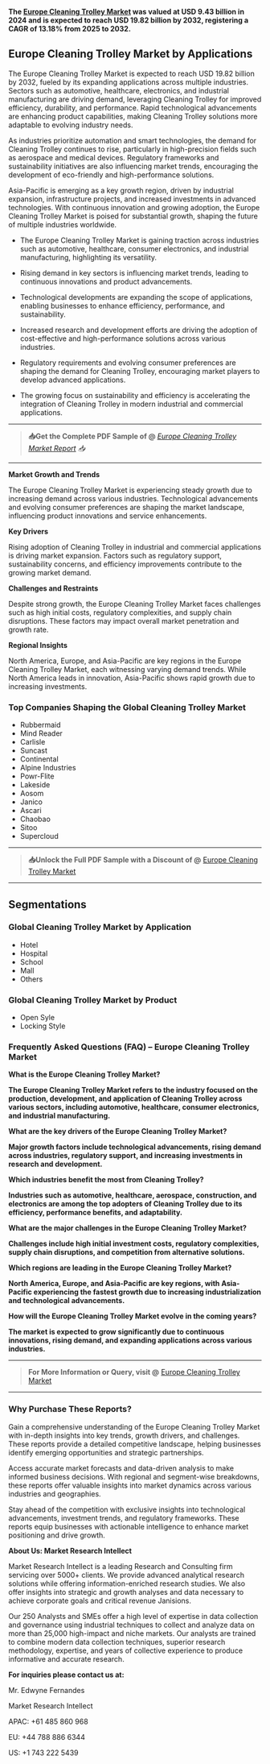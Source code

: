 <p><strong>The <a href="https://www.marketresearchintellect.com/download-sample/?rid=267022&amp;utm_source=Pulse-April-Europe&amp;utm_medium=852">Europe Cleaning Trolley Market</a> was valued at USD 9.43 billion in 2024 and is expected to reach USD 19.82 billion by 2032, registering a CAGR of 13.18% from 2025 to 2032.</strong></p><h2>Europe Cleaning Trolley Market by Applications&nbsp;</h2><p><p>The Europe Cleaning Trolley Market is expected to reach USD 19.82 billion by 2032, fueled by its expanding applications across multiple industries. Sectors such as automotive, healthcare, electronics, and industrial manufacturing are driving demand, leveraging Cleaning Trolley for improved efficiency, durability, and performance. Rapid technological advancements are enhancing product capabilities, making Cleaning Trolley solutions more adaptable to evolving industry needs.</p><p>As industries prioritize automation and smart technologies, the demand for Cleaning Trolley continues to rise, particularly in high-precision fields such as aerospace and medical devices. Regulatory frameworks and sustainability initiatives are also influencing market trends, encouraging the development of eco-friendly and high-performance solutions.</p><p>Asia-Pacific is emerging as a key growth region, driven by industrial expansion, infrastructure projects, and increased investments in advanced technologies. With continuous innovation and growing adoption, the Europe Cleaning Trolley Market is poised for substantial growth, shaping the future of multiple industries worldwide.</p></p><ul><li><p>The Europe Cleaning Trolley Market is gaining traction across industries such as automotive, healthcare, consumer electronics, and industrial manufacturing, highlighting its versatility.</p></li><li><p>Rising demand in key sectors is influencing market trends, leading to continuous innovations and product advancements.</p></li><li><p>Technological developments are expanding the scope of applications, enabling businesses to enhance efficiency, performance, and sustainability.</p></li><li><p>Increased research and development efforts are driving the adoption of cost-effective and high-performance solutions across various industries.</p></li><li><p>Regulatory requirements and evolving consumer preferences are shaping the demand for Cleaning Trolley, encouraging market players to develop advanced applications.</p></li><li><p>The growing focus on sustainability and efficiency is accelerating the integration of Cleaning Trolley in modern industrial and commercial applications.</p></li></ul><hr /><blockquote><p><strong><span class="font-[700]">📥Get the Complete PDF Sample of @ </span></strong><em><span class="font-[700]"><a href="https://www.marketresearchintellect.com/download-sample/?rid=267022&amp;utm_source=Pulse-April-Europe&amp;utm_medium=852" target="_blank" data-tracking-control-name="article-ssr-frontend-pulse_little-text-block" data-tracking-will-navigate="" data-test-link="">Europe Cleaning Trolley Market Report</a>&nbsp;📥</span></em></p></blockquote><hr /><p class="" data-start="77" data-end="360"><strong data-start="77" data-end="105">Market Growth and Trends</strong></p><p class="" data-start="77" data-end="360">The Europe Cleaning Trolley Market is experiencing steady growth due to increasing demand across various industries. Technological advancements and evolving consumer preferences are shaping the market landscape, influencing product innovations and service enhancements.</p><p class="" data-start="362" data-end="606"><strong data-start="362" data-end="377">Key Drivers</strong></p><p class="" data-start="362" data-end="606">Rising adoption of Cleaning Trolley in industrial and commercial applications is driving market expansion. Factors such as regulatory support, sustainability concerns, and efficiency improvements contribute to the growing market demand.</p><p class="" data-start="608" data-end="849"><strong data-start="608" data-end="637">Challenges and Restraints</strong></p><p class="" data-start="608" data-end="849">Despite strong growth, the Europe Cleaning Trolley Market faces challenges such as high initial costs, regulatory complexities, and supply chain disruptions. These factors may impact overall market penetration and growth rate.</p><p class="" data-start="851" data-end="1095"><strong data-start="851" data-end="872">Regional Insights</strong></p><p class="" data-start="851" data-end="1095">North America, Europe, and Asia-Pacific are key regions in the Europe Cleaning Trolley Market, each witnessing varying demand trends. While North America leads in innovation, Asia-Pacific shows rapid growth due to increasing investments.</p><p><h3>Top Companies Shaping the Global Cleaning Trolley Market </h3><ul><li>Rubbermaid</li><li>Mind Reader</li><li>Carlisle</li><li>Suncast</li><li>Continental</li><li>Alpine Industries</li><li>Powr-Flite</li><li>Lakeside</li><li>Aosom</li><li>Janico</li><li>Ascari</li><li>Chaobao</li><li>Sitoo</li><li>Supercloud</li></ul></p><hr /><blockquote><p><strong>📥Unlock the Full PDF Sample with a Discount of @</strong> <a href="https://www.marketresearchintellect.com/ask-for-discount/?rid=267022&amp;utm_source=Pulse-April-Europe&amp;utm_medium=852">Europe Cleaning Trolley Market</a></p></blockquote><hr /><p><h2>Segmentations</h2><h3>Global Cleaning Trolley Market by Application</h3><ul><li>Hotel</li><li>Hospital</li><li>School</li><li>Mall</li><li>Others</li></ul><h3>Global Cleaning Trolley Market by Product</h3><ul><li>Open Syle</li><li>Locking Style</li></ul></p><h3><strong>Frequently Asked Questions (FAQ) &ndash; Europe Cleaning Trolley Market</strong></h3><p><strong>What is the Europe Cleaning Trolley Market?</strong></p><p><strong>The Europe Cleaning Trolley Market refers to the industry focused on the production, development, and application of Cleaning Trolley across various sectors, including automotive, healthcare, consumer electronics, and industrial manufacturing.</strong></p><p><strong>What are the key drivers of the Europe Cleaning Trolley Market?</strong></p><p><strong>Major growth factors include technological advancements, rising demand across industries, regulatory support, and increasing investments in research and development.</strong></p><p><strong>Which industries benefit the most from Cleaning Trolley?</strong></p><p><strong>Industries such as automotive, healthcare, aerospace, construction, and electronics are among the top adopters of Cleaning Trolley due to its efficiency, performance benefits, and adaptability.</strong></p><p><strong>What are the major challenges in the Europe Cleaning Trolley Market?</strong></p><p><strong>Challenges include high initial investment costs, regulatory complexities, supply chain disruptions, and competition from alternative solutions.</strong></p><p><strong>Which regions are leading in the Europe Cleaning Trolley Market?</strong></p><p><strong>North America, Europe, and Asia-Pacific are key regions, with Asia-Pacific experiencing the fastest growth due to increasing industrialization and technological advancements.</strong></p><p><strong>How will the Europe Cleaning Trolley Market evolve in the coming years?</strong></p><p><strong>The market is expected to grow significantly due to continuous innovations, rising demand, and expanding applications across various industries.</strong></p><hr /><blockquote><p><span class="font-[700]"><strong>For More Information or Query, visit&nbsp;@</strong>&nbsp;</span><span class="font-[700]"><a href="https://www.marketresearchintellect.com/product/global-cleaning-trolley-market-size-and-forecast/?utm_source=Linkedin&utm_medium=852" target="_blank" data-tracking-control-name="article-ssr-frontend-pulse_little-text-block" data-tracking-will-navigate="" data-test-link="">Europe Cleaning Trolley Market</a></span></p></blockquote><hr /><h3><strong data-start="0" data-end="31">Why Purchase These Reports?</strong></h3><p class="" data-start="35" data-end="297">Gain a comprehensive understanding of the Europe Cleaning Trolley Market with in-depth insights into key trends, growth drivers, and challenges. These reports provide a detailed competitive landscape, helping businesses identify emerging opportunities and strategic partnerships.</p><p class="" data-start="299" data-end="540">Access accurate market forecasts and data-driven analysis to make informed business decisions. With regional and segment-wise breakdowns, these reports offer valuable insights into market dynamics across various industries and geographies.</p><p class="" data-start="542" data-end="784">Stay ahead of the competition with exclusive insights into technological advancements, investment trends, and regulatory frameworks. These reports equip businesses with actionable intelligence to enhance market positioning and drive growth.</p><p><strong><span class="font-[700]">About Us: Market Research Intellect</span></strong></p><p><span class="">Market Research Intellect is a leading Research and Consulting firm servicing over 5000+ clients. We provide advanced analytical research solutions while offering information-enriched research studies.&nbsp;</span>We also offer insights into strategic and growth analyses and data necessary to achieve corporate goals and critical revenue Janisions.</p><p><span class="">Our 250 Analysts and SMEs offer a high level of expertise in data collection and governance using industrial techniques to collect and analyze data on more than 25,000 high-impact and niche markets. Our analysts are trained to combine modern data collection techniques, superior research methodology, expertise, and years of collective experience to produce informative and accurate research.</span></p><p><strong>For inquiries please contact us at:</strong></p><p>Mr. Edwyne Fernandes</p><p>Market Research Intellect</p><p>APAC: +61 485 860 968</p><p>EU: +44 788 886 6344</p><p>US: +1 743 222 5439</p>